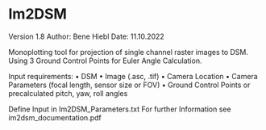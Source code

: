 # Im2DSM

Version 1.8
Author: Bene Hiebl
Date: 11.10.2022

Monoplotting tool for projection of single channel raster images to DSM.
Using 3 Ground Control Points for Euler Angle Calculation.

Input requirements:
•	DSM
•	Image (.asc, .tif)
•	Camera Location 
•	Camera Parameters (focal length, sensor size or FOV)
•	Ground Control Points or precalculated pitch, yaw, roll angles

Define Input in Im2DSM_Parameters.txt
For further Information see im2dsm_documentation.pdf
